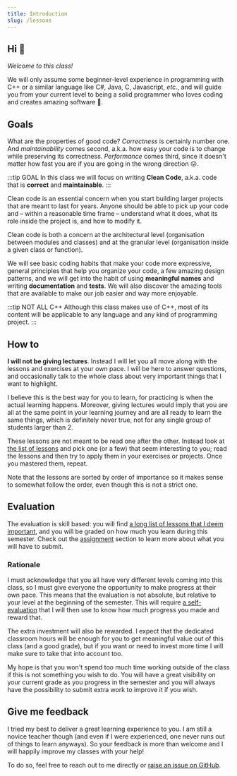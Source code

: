 ```yaml
---
title: Introduction
slug: /lessons
---
```


## Hi 👋

*Welcome to this class!*

We will only assume some beginner-level experience in programming with C++ or a similar language like C#, Java, C, Javascript, *etc.*, and will guide you from your current level to being a solid programmer who loves coding and creates amazing software 🥳.

## Goals

What are the properties of good code? *Correctness* is certainly number one. And *maintainability* comes second, a.k.a. how easy your code is to change while preserving its correctness. *Performance* comes third, since it doesn't matter how fast you are if you are going in the wrong direction 😛.

:::tip GOAL
In this class we will focus on writing **Clean Code**, a.k.a. code that is **correct** and **maintainable**.
:::

Clean code is an essential concern when you start building larger projects that are meant to last for years. Anyone should be able to pick up your code and – within a reasonable time frame – understand what it does, what its role inside the project is, and how to modify it.

Clean code is both a concern at the architectural level (organisation between modules and classes) and at the granular level (organisation inside a given class or function).

We will see basic coding habits that make your code more expressive, general principles that help you organize your code, a few amazing design patterns, and we will get into the habit of using **meaningful names** and writing **documentation** and **tests**. We will also discover the amazing tools that are available to make our job easier and way more enjoyable.


:::tip NOT ALL C++
Although this class makes use of C++, most of its content will be applicable to any language and any kind of programming project.
:::

## How to

 **I will not be giving lectures**. Instead I will let you all move along with the lessons and exercises at your own pace. I will be here to answer questions, and occasionally talk to the whole class about very important things that I want to highlight.
 
 I believe this is the best way for you to learn, for practicing is when the actual learning happens. Moreover, giving lectures would imply that you are all at the same point in your learning journey and are all ready to learn the same things, which is definitely never true, not for any single group of students larger than 2.

These lessons are not meant to be read one after the other. Instead look at [the list of lessons](./progress) and pick one (or a few) that seem interesting to you; read the lessons and then try to apply them in your exercises or projects. Once you mastered them, repeat.

 Note that the lessons are sorted by order of importance so it makes sense to somewhat follow the order, even though this is not a strict one.

## Evaluation

The evaluation is skill based: you will find [a long list of lessons that I deem important](./progress), and you will be graded on how much you learn during this semester. Check out the [assignment](./assignment) section to learn more about what you will have to submit.

### Rationale

I must acknowledge that you all have very different levels coming into this class, so I must give everyone the opportunity to make progress at their own pace. This means that the evaluation is not absolute, but relative to your level at the beginning of the semester. This will require [a self-evaluation](./progress#self-evaluation) that I will then use to know how much progress you made and reward that.

The extra investment will also be rewarded. I expect that the dedicated classroom hours will be enough for you to get meaningful value out of this class (and a good grade), but if you want or need to invest more time I will make sure to take that into account too.

My hope is that you won't spend too much time working outside of the class if this is not something you wish to do. You will have a great visibility on your current grade as you progress in the semester and you will always have the possibility to submit extra work to improve it if you wish.

## Give me feedback

I tried my best to deliver a great learning experience to you. I am still a novice teacher though (and even if I were experienced, one never runs out of things to learn anyways). So your feedback is more than welcome and I will happily improve my classes with your help!

To do so, feel free to reach out to me directly or [raise an issue on GitHub](https://github.com/JulesFouchy/Learn--Clean-Code-With-Cpp/issues).